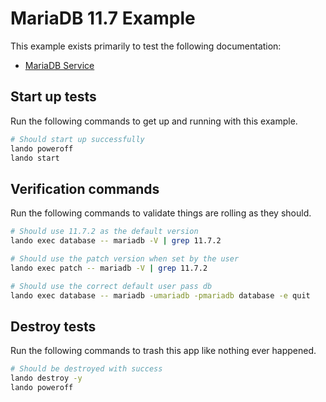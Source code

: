 # MariaDB 11.7 Example

This example exists primarily to test the following documentation:

* [MariaDB Service](https://docs.lando.dev/plugins/mariadb)

## Start up tests

Run the following commands to get up and running with this example.

```bash
# Should start up successfully
lando poweroff
lando start
```

## Verification commands

Run the following commands to validate things are rolling as they should.

```bash
# Should use 11.7.2 as the default version
lando exec database -- mariadb -V | grep 11.7.2

# Should use the patch version when set by the user
lando exec patch -- mariadb -V | grep 11.7.2

# Should use the correct default user pass db
lando exec database -- mariadb -umariadb -pmariadb database -e quit
```

## Destroy tests

Run the following commands to trash this app like nothing ever happened.

```bash
# Should be destroyed with success
lando destroy -y
lando poweroff
```
